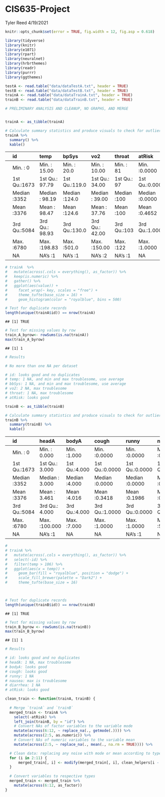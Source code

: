CIS635-Project
================
Tyler Reed
4/19/2021

``` r
knitr::opts_chunk$set(error = TRUE, fig.width = 12, fig.asp = 0.618)
```

``` r
library(tidyverse)
library(knitr)
library(e1071)
library(rpart)
library(neuralnet)
library(hrbrthemes)
library(readr)
library(purrr)
library(ggthemes)

testA <- read.table("data/dataTestA.txt", header = TRUE)
testB <- read.table("data/dataTestB.txt", header = TRUE)
trainA <- read.table("data/dataTrainA.txt", header = TRUE)
trainB <- read.table("data/dataTrainB.txt", header = TRUE)
```

``` r
# PRELIMINARY ANALYSIS AND CLEANUP, NO GRAPHS, AND MERGE


trainA <- as_tibble(trainA)

# Calculate summary statistics and produce visuals to check for outliers/noise/NAs
trainA %>%
  summary() %>%
  kable()
```

|  | id           | temp           | bpSys         | vo2            | throat      | atRisk         |
| :- | :----------- | :------------- | :------------ | :------------- | :---------- | :------------- |
|  | Min. : 0     | Min. : 15.00   | Min. : 20.0   | Min. : 10.00   | Min. : 81   | Min. :0.0000   |
|  | 1st Qu.:1673 | 1st Qu.: 97.79 | 1st Qu.:119.0 | 1st Qu.: 34.00 | 1st Qu.: 97 | 1st Qu.:0.0000 |
|  | Median :3352 | Median : 98.19 | Median :124.0 | Median : 39.00 | Median :100 | Median :0.0000 |
|  | Mean :3376   | Mean : 98.47   | Mean :124.6   | Mean : 37.76   | Mean :100   | Mean :0.4652   |
|  | 3rd Qu.:5084 | 3rd Qu.: 98.93 | 3rd Qu.:130.0 | 3rd Qu.: 42.00 | 3rd Qu.:103 | 3rd Qu.:1.0000 |
|  | Max. :6780   | Max. :198.83   | Max. :501.0   | Max. :150.00   | Max. :122   | Max. :1.0000   |
|  | NA           | NA’s :1        | NA’s :1       | NA’s :2        | NA’s :1     | NA             |

``` r
# trainA  %>%
#   mutate(across(.cols = everything(), as_factor)) %>%
#   keep(is.numeric) %>% 
#   gather() %>% 
#   ggplot(aes(value)) +
#     facet_wrap(~ key, scales = "free") +
#     theme_tufte(base_size = 16) +
#     geom_histogram(color = "royalblue", bins = 500)

# Test for duplicate records
length(unique(trainA$id)) == nrow(trainA)
```

    ## [1] TRUE

``` r
# Test for missing values by row
train_A_byrow<- rowSums(is.na(trainA))
max(train_A_byrow)
```

    ## [1] 1

``` r
# Results

# No more than one NA per dataset

# id: looks good and no duplicates
# temp: 1 NA, and min and max troublesome, use average
# bbSys: 1 NA, and min and max troublesome, use average
# vo2: 2 NA, max troublesome
# throat: 1 NA, max troublesome
# atRisk: looks good
```

``` r
trainB <- as_tibble(trainB)

# Calculate summary statistics and produce visuals to check for outliers/noise/NAs
trainB %>%
  summary(trainB) %>%
  kable()
```

|  | id           | headA          | bodyA         | cough          | runny          | nausea         | diarrhea      | atRisk         |
| :- | :----------- | :------------- | :------------ | :------------- | :------------- | :------------- | :------------ | :------------- |
|  | Min. : 0     | Min. : 0.000   | Min. :1.000   | Min. :0.0000   | Min. :0.0000   | Min. :0.0000   | Min. :0.000   | Min. :0.0000   |
|  | 1st Qu.:1673 | 1st Qu.: 3.000 | 1st Qu.:4.000 | 1st Qu.:0.0000 | 1st Qu.:0.0000 | 1st Qu.:0.0000 | 1st Qu.:0.000 | 1st Qu.:0.0000 |
|  | Median :3352 | Median : 3.000 | Median :4.000 | Median :0.0000 | Median :0.0000 | Median :0.0000 | Median :0.000 | Median :0.0000 |
|  | Mean :3376   | Mean : 3.461   | Mean :4.016   | Mean :0.3418   | Mean :0.1986   | Mean :0.2367   | Mean :0.102   | Mean :0.4652   |
|  | 3rd Qu.:5084 | 3rd Qu.: 4.000 | 3rd Qu.:4.000 | 3rd Qu.:1.0000 | 3rd Qu.:0.0000 | 3rd Qu.:0.0000 | 3rd Qu.:0.000 | 3rd Qu.:1.0000 |
|  | Max. :6780   | Max. :100.000  | Max. :7.000   | Max. :1.0000   | Max. :1.0000   | Max. :5.0000   | Max. :1.000   | Max. :1.0000   |
|  | NA           | NA’s :1        | NA            | NA             | NA’s :1        | NA             | NA’s :1       | NA             |

``` r
# 
# trainA %>%
#   mutate(across(.cols = everything(), as_factor)) %>%
#   select(-id) %>%
#   filter(temp > 106) %>%
#   ggplot(aes(x = temp)) +
#     geom_bar(fill = "royalblue", position = "dodge") +
#     scale_fill_brewer(palette = "Dark2") +
#     theme_tufte(base_size = 16) 
    


# Test for duplicate records
length(unique(trainB$id)) == nrow(trainB)
```

    ## [1] TRUE

``` r
# Test for missing values by row
train_B_byrow <- rowSums(is.na(trainB))
max(train_B_byrow)
```

    ## [1] 1

``` r
# Results

# id: looks good and no duplicates
# headA: 1 NA, max troublesome
# bodyA: looks good
# cough: looks good
# runny: 1 NA
# nausea: max is troublesome
# diarrhea: 1 NA
# atRisk: looks good
```

``` r
clean_train <- function(trainA, trainB) {
  
  # Merge `trainA` and `trainB`
  merged_train <- trainA %>%
    select(-atRisk) %>%
    left_join(trainB, by = "id") %>%
    # Convert NAs of factor variables to the variable mode 
    mutate(across(6:12, ~ replace_na(., getmode(.)))) %>%
    mutate(across(2:5, as.numeric)) %>%
    # Convert NAs of numeric variables to the variable mean 
    mutate(across(2:5, ~ replace_na(., mean(., na.rm = TRUE)))) %>%

  # Clean data: replacing any noise with mode or mean according to type
  for (i in 2:11) {
      merged_train[, i] <- modify(merged_train[, i], clean_helpers[i - 1])
  }
  
  # Convert variables to respective types
  merged_train <- merged_train %>%
    mutate(across(6:12, as_factor))
}
```
